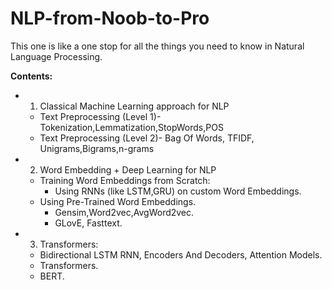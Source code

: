 # NLP-from-Noob-to-Pro
This one is like a one stop for all the things you need to know in Natural Language Processing.


**Contents:**
- 1. Classical Machine Learning approach for NLP
  - Text Preprocessing (Level 1)- Tokenization,Lemmatization,StopWords,POS
  - Text Preprocessing (Level 2)- Bag Of  Words, TFIDF, Unigrams,Bigrams,n-grams

- 2. Word Embedding + Deep Learning for NLP
  - Training Word Embeddings from Scratch:
    - Using RNNs (like LSTM,GRU) on custom Word Embeddings.
  - Using Pre-Trained Word Embeddings.
    - Gensim,Word2vec,AvgWord2vec.
    - GLovE, Fasttext.
  
- 3. Transformers:
    - Bidirectional LSTM RNN, Encoders And Decoders, Attention Models.
    - Transformers.
    - BERT.
